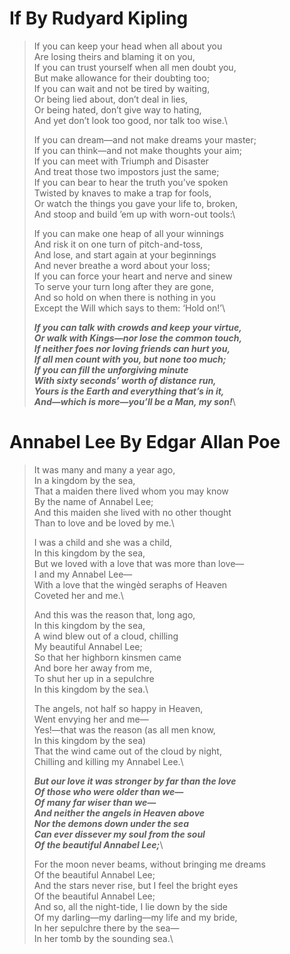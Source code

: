 # If By Rudyard Kipling

> If you can keep your head when all about you\
>     Are losing theirs and blaming it on you,\
> If you can trust yourself when all men doubt you,\
>     But make allowance for their doubting too;\
> If you can wait and not be tired by waiting,\
>     Or being lied about, don’t deal in lies,\
> Or being hated, don’t give way to hating,\
>     And yet don’t look too good, nor talk too wise.\
>
> If you can dream—and not make dreams your master;\
>     If you can think—and not make thoughts your aim;\
> If you can meet with Triumph and Disaster\
>     And treat those two impostors just the same;\
> If you can bear to hear the truth you’ve spoken\
>     Twisted by knaves to make a trap for fools,\
> Or watch the things you gave your life to, broken,\
>     And stoop and build ’em up with worn-out tools:\
>
> If you can make one heap of all your winnings\
>     And risk it on one turn of pitch-and-toss,\
> And lose, and start again at your beginnings\
>     And never breathe a word about your loss;\
> If you can force your heart and nerve and sinew\
>     To serve your turn long after they are gone,\
> And so hold on when there is nothing in you\
>     Except the Will which says to them: ‘Hold on!’\
>
> *__If you can talk with crowds and keep your virtue,\
>     Or walk with Kings—nor lose the common touch,\
> If neither foes nor loving friends can hurt you,\
>     If all men count with you, but none too much;\
> If you can fill the unforgiving minute\
>     With sixty seconds’ worth of distance run,\
> Yours is the Earth and everything that’s in it,\
>     And—which is more—you’ll be a Man, my son!__*\


#  Annabel Lee By Edgar Allan Poe

> It was many and many a year ago,\
>    In a kingdom by the sea,\
> That a maiden there lived whom you may know\
>    By the name of Annabel Lee;\
> And this maiden she lived with no other thought\
>    Than to love and be loved by me.\
>
> I was a child and she was a child,\
>    In this kingdom by the sea,\
> But we loved with a love that was more than love—\
>    I and my Annabel Lee—\
> With a love that the wingèd seraphs of Heaven\
>    Coveted her and me.\
>
> And this was the reason that, long ago,\
>    In this kingdom by the sea,\
> A wind blew out of a cloud, chilling\
>    My beautiful Annabel Lee;\
> So that her highborn kinsmen came\
>    And bore her away from me,\
> To shut her up in a sepulchre\
>    In this kingdom by the sea.\
>
> The angels, not half so happy in Heaven,\
>    Went envying her and me—\
> Yes!—that was the reason (as all men know,\
>    In this kingdom by the sea)\
> That the wind came out of the cloud by night,\
>    Chilling and killing my Annabel Lee.\
>
> *__But our love it was stronger by far than the love\
>    Of those who were older than we—\
>    Of many far wiser than we—\
> And neither the angels in Heaven above\
>    Nor the demons down under the sea\
> Can ever dissever my soul from the soul\
>    Of the beautiful Annabel Lee;__*\
>
> For the moon never beams, without bringing me dreams\
>    Of the beautiful Annabel Lee;\
> And the stars never rise, but I feel the bright eyes\
>    Of the beautiful Annabel Lee;\
> And so, all the night-tide, I lie down by the side\
>    Of my darling—my darling—my life and my bride,\
>    In her sepulchre there by the sea—\
>    In her tomb by the sounding sea.\


